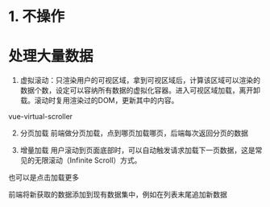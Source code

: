 # 1. 不操作


# 处理大量数据
1. 虚拟滚动：只渲染用户的可视区域，拿到可视区域后，计算该区域可以渲染的数据个数，设定可以容纳所有数据的虚拟化容器。进入可视区域加载，离开卸载。滚动时复用渲染过的DOM，更新其中的内容。

vue-virtual-scroller

2. 分页加载
前端做分页加载，点到哪页加载哪页，后端每次返回分页的数据

3. 增量加载
用户滚动到页面底部时，可以自动触发请求加载下一页数据，这是常见的无限滚动（Infinite Scroll）方式。

也可以是点击加载更多

前端将新获取的数据添加到现有数据集中，例如在列表末尾追加新数据
